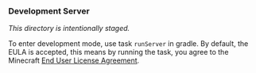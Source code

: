 ### Development Server

_This directory is intentionally staged._

To enter development mode, use task `runServer` in gradle. By default, the EULA is accepted, this means by running the task, you agree to the Minecraft [End User License Agreement](https://aka.ms/MinecraftEULA). 